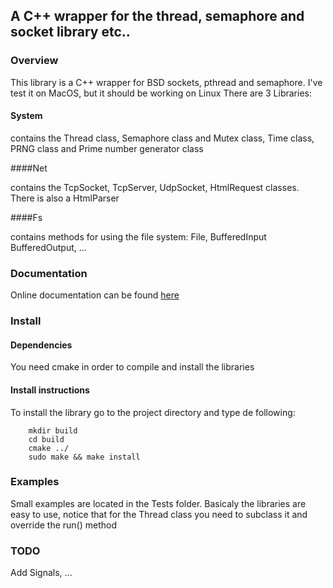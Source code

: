 ## A C++ wrapper for the thread, semaphore and socket library etc..

### Overview 

This library is a C++ wrapper for BSD sockets, pthread and semaphore.
I've test it on MacOS, but it should be working on Linux
There are 3 Libraries:

#### System

contains the Thread class, Semaphore class and Mutex class, Time class, PRNG class and Prime number generator class

####Net

contains the TcpSocket, TcpServer, UdpSocket, HtmlRequest classes. There is also a HtmlParser 

####Fs

contains methods for using the file system: File, BufferedInput BufferedOutput, ...

### Documentation 

Online documentation can be found [here](http://bend.github.com/CPPWrappers/Doc/html/index.html) 

### Install

#### Dependencies

You need cmake in order to compile and install the libraries

#### Install instructions

To install the library go to the project directory and type de following:
		
		mkdir build
		cd build
  		cmake ../
  		sudo make && make install

### Examples

Small examples are located in the Tests folder. Basicaly the libraries are easy to use, notice that for the Thread class you need to subclass it and override the run() method

### TODO
Add  Signals, ...
